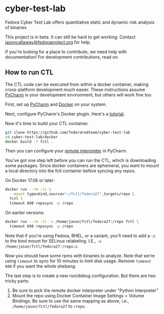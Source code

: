 # cyber-test-lab
Fedora Cyber Test Lab offers quantitative static and dynamic risk analysis of binaries

This project is in beta. It can still be hard to get working. Contact [jasoncallaway@fedoraproject.org](matilto:jasoncallaway@fedoraproject.org) for help.

If you're looking for a place to contribute, we need help with documentation! For development contributions, read on.

## How to run CTL

The CTL code can be executed from within a docker container, making cross-platform development much easier. These instructions assume [PyCharm](https://www.jetbrains.com/pycharm/) is your development environment, but others will work fine too.

First, set up [PyCharm](https://www.jetbrains.com/pycharm/download/#section=linux) and [Docker](https://docs.docker.com/get-started/) on your system.

Next, configure PyCharm's Docker plugin. Here's a [tutorial](https://blog.jetbrains.com/pycharm/2015/12/using-docker-in-pycharm/).

Now it's time to build your CTL container.

```bash
git clone https://github.com/fedoraredteam/cyber-test-lab
cd cyber-test-lab/docker
docker build -t fctl .
```

Then you can configure your [remote interpreter](https://www.jetbrains.com/help/pycharm/configuring-remote-interpreters-via-docker.html) in PyCharm.

You've got one step left before you can run the CTL, which is downloading some packages. Since docker containers are ephemeral, you want to mount a local directory into the fctl container before syncing any repos.

On Docker 17.06 or later:
```bash
docker run --rm -ti \
  --mount type=bind,source="~/fctl/fedora27",target=/repo \
  fctl \
  timeout 600 reposync -p /repo
```

On earlier versions:
```bash
docker run --rm -ti -v /home/jason/fctl/fedora27:/repo fctl \
  timeout 600 reposync -p /repo
```

Note that if you're using Fedora, RHEL, or a variant, you'll need to add a ```:z``` to the bind mount for SELinux relabeling. I.E., ```-v /home/jason/fctl/fedora27:/repo:z```.

Now you should have some rpms with binaries to analyze. Note that we're using ```timeout``` to sync for 10 minutes to limit disk usage. Remove ```timeout 600``` if you want the whole shebang.

The last step is to create a new run/debug configuration. But there are two tricky parts:

1. Be sure to pick the remote docker interpreter under "Python Interpreter"
2. Mount the repo using Docker Container Image Settings > Volume Bindings. Be sure to use the same mapping as above, i.e., ```/home/jason/fctl/fedora27``` to ```/repo```.


